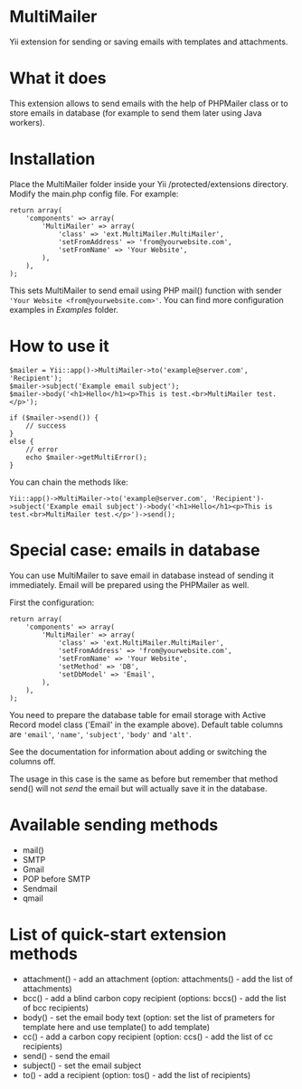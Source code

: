 MultiMailer
===========

Yii extension for sending or saving emails with templates and attachments.

What it does
============

This extension allows to send emails with the help of PHPMailer class or to store emails in database (for example to send them later using Java workers).

Installation
============

Place the MultiMailer folder inside your Yii /protected/extensions directory.
Modify the main.php config file. For example:

    return array(
        'components' => array(
            'MultiMailer' => array(
                'class' => 'ext.MultiMailer.MultiMailer',
                'setFromAddress' => 'from@yourwebsite.com',
                'setFromName' => 'Your Website',
            ),
        ),
    );
  
This sets MultiMailer to send email using PHP mail() function with sender ```'Your Website <from@yourwebsite.com>'```.
You can find more configuration examples in *Examples* folder.

How to use it
=============

    $mailer = Yii::app()->MultiMailer->to('example@server.com', 'Recipient');
    $mailer->subject('Example email subject');
    $mailer->body('<h1>Hello</h1><p>This is test.<br>MultiMailer test.</p>');

    if ($mailer->send()) {
        // success
    }
    else {
        // error
        echo $mailer->getMultiError();
    }

You can chain the methods like:

    Yii::app()->MultiMailer->to('example@server.com', 'Recipient')->subject('Example email subject')->body('<h1>Hello</h1><p>This is test.<br>MultiMailer test.</p>')->send();

Special case: emails in database
================================

You can use MultiMailer to save email in database instead of sending it immediately. Email will be prepared using the PHPMailer as well.

First the configuration:

    return array(
        'components' => array(
            'MultiMailer' => array(
                'class' => 'ext.MultiMailer.MultiMailer',
                'setFromAddress' => 'from@yourwebsite.com',
                'setFromName' => 'Your Website',
                'setMethod' => 'DB',
                'setDbModel' => 'Email',
            ),
        ),
    );

You need to prepare the database table for email storage with Active Record model class ('Email' in the example above). Default table columns are ```'email'```, ```'name'```, ```'subject'```, ```'body'``` and ```'alt'```.

See the documentation for information about adding or switching the columns off.

The usage in this case is the same as before but remember that method send() will not *send* the email but will actually save it in the database.

Available sending methods
=========================

- mail()
- SMTP
- Gmail
- POP before SMTP
- Sendmail
- qmail

List of quick-start extension methods
=====================================

- attachment() - add an attachment (option: attachments() - add the list of attachments)
- bcc() - add a blind carbon copy recipient (options: bccs() - add the list of bcc recipients)
- body() - set the email body text (option: set the list of prameters for template here and use template() to add template)
- cc() - add a carbon copy recipient (option: ccs() - add the list of cc recipients)
- send() - send the email
- subject() - set the email subject
- to() - add a recipient (option: tos() - add the list of recipients)
